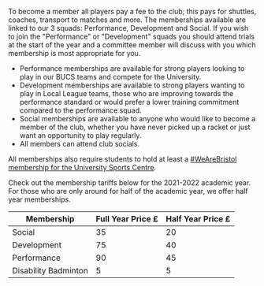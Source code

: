 To become a member all players pay a fee to the club; this pays for shuttles, coaches, transport to matches and more. The memberships available are linked to our 3 squads: Performance, Development and Social. If you wish to join the "Performance" or "Development" squads you should attend trials at the start of the year and a committee member will discuss with you which membership is most appropriate for you.

- Performance memberships are available for strong players looking to play in our BUCS teams and compete for the University.
- Development memberships are available to strong players wanting to play in Local League teams, those who are improving towards the performance standard or would prefer a lower training commitment compared to the performance squad.
- Social memberships are available to anyone who would like to become a member of the club, whether you have never picked up a racket or just want an opportunity to play regularly.
- All members can attend club socials.

All memberships also require students to hold at least a [#WeAreBristol membership for the University Sports Centre](http://www.bristol.ac.uk/sport/memberships/student/).

Check out the membership tariffs below for the 2021-2022 academic year. For those who are only around for half of the academic year, we offer half year memberships. 

Membership | Full Year Price £ | Half Year Price £ 
--- | --- | ---
Social | 35 | 20
Development | 75 | 40
Performance | 90 | 45
Disability Badminton | 5 | 5
